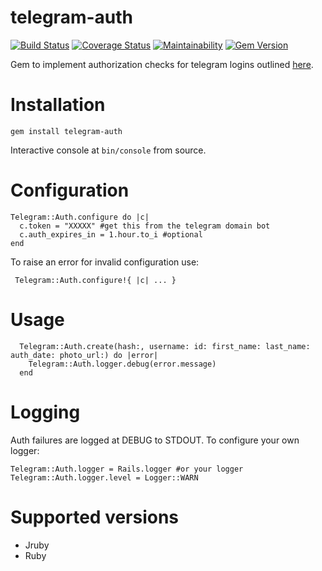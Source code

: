 # telegram-auth
[![Build Status](https://travis-ci.org/spacefugitive/telegram-auth.svg?branch=main)](https://travis-ci.org/spacefugitive/telegram-auth)
[![Coverage Status](https://coveralls.io/repos/github/spacefugitive/telegram-auth/badge.svg?branch=main)](https://coveralls.io/github/spacefugitive/telegram-auth?branch=main)
[![Maintainability](https://api.codeclimate.com/v1/badges/e51b0abad88404f3517e/maintainability)](https://codeclimate.com/github/spacefugitive/telegram-auth/maintainability)
[![Gem Version](https://badge.fury.io/rb/telegram-auth.svg)](https://badge.fury.io/rb/telegram-auth)

Gem to implement authorization checks for telegram logins outlined [here](https://core.telegram.org/widgets/login#checking-authorization).

# Installation

`gem install telegram-auth`

Interactive console at `bin/console` from source.

# Configuration
  ```
  Telegram::Auth.configure do |c|
    c.token = "XXXXX" #get this from the telegram domain bot      
    c.auth_expires_in = 1.hour.to_i #optional
  end
  ```
  
  To raise an error for invalid configuration use:
  ```
   Telegram::Auth.configure!{ |c| ... } 
  ```

# Usage

```
  Telegram::Auth.create(hash:, username: id: first_name: last_name: auth_date: photo_url:) do |error|
    Telegram::Auth.logger.debug(error.message)
  end
```

# Logging

Auth failures are logged at DEBUG to STDOUT. To configure your own logger:
```
Telegram::Auth.logger = Rails.logger #or your logger
Telegram::Auth.logger.level = Logger::WARN
```

# Supported versions

- Jruby
- Ruby
